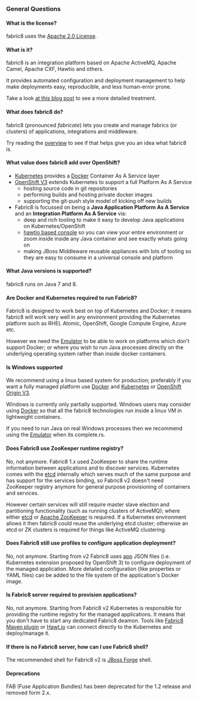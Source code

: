### General Questions

#### What is the license?

fabric8 uses the [Apache 2.0 License](http://www.apache.org/licenses/LICENSE-2.0.txt).

#### What is it?

fabric8 is an integration platform based on Apache ActiveMQ, Apache Camel, Apache CXF, Hawtio and others.

It provides automated configuration and deployment management to help make deployments easy, reproducible, and less human-error prone.

Take a look [at this blog post](http://www.christianposta.com/blog/?p=376) to see a more detailed treatment.

#### What does fabric8 do?

fabric8 (pronounced _fabricate_) lets you create and manage fabrics (or clusters) of applications, integrations and middleware.

Try reading the [overview](/gitbook/overview.html) to see if that helps give you an idea what fabric8 is.

#### What value does fabric8 add over OpenShift?

* [Kubernetes](http://kubernetes.io) provides a [Docker](http://docker.io/) Container As A Service layer
* [OpenShift V3](https://github.com/openshift/origin) extends Kubernetes to support a full Platform As A Service
  * hosting source code in git repositories
  * performing builds and hosting private docker images
  * supporting the git-push style model of kicking off new builds
* Fabric8 is focussed on being a **Java Application Platform As A Service** and an **Integration Platform As A Service** via:
  * deep and rich tooling to make it easy to develop Java applications on Kubernetes/OpenShift
  * [hawtio based console](http://hawt.io/) so you can view your entire environment or zoom inside inside any Java container and see exactly whats going on
  * making JBoss Middleware reusable appliances with lots of tooling so they are easy to consume in a universal console and platform

#### What Java versions is supported?

fabric8 runs on Java 7 and 8.

#### Are Docker and Kubernetes required to run Fabric8?

Fabric8 is designed to work best on top of Kubernetes and Docker; it means fabric8 will work very well in any environment providing the Kubernetes platform such as RHEL Atomic, OpenShift, Google Compute Engine, Azure etc.

However we need the [Emulator](http://fabric8.io/v2/emulation.html) to be able to work on platforms which don't support Docker; or where you wish to run Java processes directly on the underlying operating system rather than inside docker containers.

#### Is Windows supported

We recommend using a linux based system for production; preferably if you want a fully managed platform use [Docker](http://docker.io/) and [Kubernetes](http://kubernetes.io) or [OpenShift Origin V3](https://github.com/openshift/origin).

Windows is currently only partially supported. Windows users may consider using [Docker](http://docker.io/) so that all the fabric8 technologies run inside a linux VM in lightweight containers.

If you need to run Java on real Windows processes then we recommend using the [Emulator](http://fabric8.io/v2/emulation.html) when its complete.rs.

#### Does Fabric8 use ZooKeeper runtime registry?

No, not anymore. Fabric8 1.x used ZooKeeper to share the runtime information between applications and to discover services. Kubernetes comes with the [etcd](https://github.com/coreos/etcd) internally which serves much of the same purpose and has support for the services binding, so Fabric8 v2 doesn't need ZooKeeper registry anymore for general purpose provisioning of containers and services.

However certain services will still require master slave election and partitioning functionality (such as running clusters of ActiveMQ); where either [etcd](https://github.com/coreos/etcd) or [Apache ZooKeeper](http://zookeeper.apache.org/) is required. If a Kubernetes environment allows it then fabric8 could reuse the underlying etcd cluster; otherwise an etcd or ZK clusters is required for things like ActiveMQ clustering.

#### Does Fabric8 still use profiles to configure application deployment?

No, not anymore. Starting from v2 Fabric8 uses [app](http://fabric8.io/v2/apps.html) JSON files (i.e. Kubernetes extension proposed by OpenShift 3)
to configure deployment of the managed application. More detailed configuration (like properties or YAML files) can be 
added to the file system of the application's Docker image.

#### Is Fabric8 server required to provision applications?

No, not anymore. Starting from Fabric8 v2 Kubernetes is responsible for providing the runtime registry for the
managed applications. It means that you don't have to start any dedicated Fabric8 deamon. Tools like [Fabric8 Maven plugin](http://fabric8.io/v2/mavenPlugin.html)
or [Hawt.io](http://hawt.io) can connect directly to the Kubernetes and deploy/manage it.

#### If there is no Fabric8 server, how can I use Fabric8 shell?

The recommended shell for Fabric8 v2 is [JBoss Forge](http://forge.jboss.org) shell.

#### Deprecations

FAB (Fuse Application Bundles) has been deprecated for the 1.2 release and removed form 2.x.

